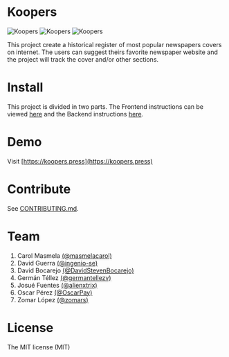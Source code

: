 # Koopers
![Koopers](https://img.shields.io/badge/build-passing-green)
![Koopers](https://img.shields.io/badge/coverage-90%-green)
![Koopers](https://img.shields.io/badge/license-MIT-blue)

This project create a historical register of most popular newspapers covers on internet. The users can suggest theirs favorite newspaper website and the project will track the cover and/or other sections.

# Install
This project is divided in two parts. The Frontend instructions can be viewed  [here](frontend/README.md) and the Backend instructions [here](api-rest/README.md).


# Demo
Visit [https://koopers.press](https://koopers.press)


# Contribute

See [CONTRIBUTING.md](CONTRIBUTING.md).

# Team
1. Carol Masmela [(@masmelacarol)](https://github.com/masmelacarol)
2. David Guerra [(@ingenio-se)](https://github.com/ingenio-se)
3. David Bocarejo [(@DavidStevenBocarejo)](https://github.com/DavidStevenBocarejo)
4. Germán Téllez [(@germantellezv)](https://github.com/germantellezv)
5. Josué Fuentes [(@alienxtrix)](https://github.com/alienxtrix)
6. Oscar Pérez [(@OscarPay)](https://github.com/OscarPay)
7. Zomar López [(@zomars)](https://github.com/zomars)

# License
The MIT license (MIT)
